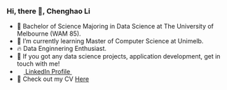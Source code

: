 

### Hi, there 👋, Chenghao Li

- 🌱 Bachelor of Science Majoring in Data Science at The University of Melbourne (WAM 85).
- 🌱 I’m currently learning Master of Computer Science at Unimelb.
- 🔥 Data Enginnering Enthusiast.
- 💬 If you got any data science projects, application development, get in touch with me!
- <img src="https://beloservice.files.wordpress.com/2016/03/herrmans-linkedin-logo-500x500.png" 
width="15" height="15"/><a href="https://www.linkedin.com/in/chenghao-li-108470161/"> ‏‏‎ LinkedIn Profile‎‏‏‎ ‎‏‏‎</a>
- :bookmark_tabs: Check out my CV [Here](https://www.overleaf.com/read/fqmtsxppnhgq)

